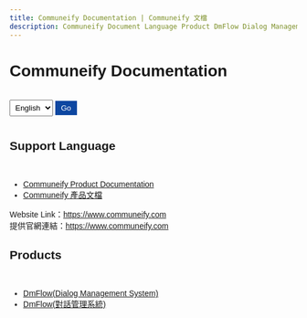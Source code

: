 ```yaml
---
title: Communeify Documentation | Communeify 文檔
description: Communeify Document Language Product DmFlow Dialog Management Flow Chatbot | Communeify 文檔 語系 產品 DmFlow 對話管理系統 機器人
---
```


<div>
  <h1 id="myHeader">Communeify Documentation</h1><br>

  <select id="languageSelect" onchange="handleLanguageChange(this.value)">
    <option value="en">English</option>
    <option value="tw">中文</option>
  </select>
  <button id="goButton" onclick="redirectToSelectedLanguage()">Go</button><br>

  <h2 id="support_lang">Support Language</h2><br>

  <ul>
    <li><a href="/en/index.html">Communeify Product Documentation</a></li>
    <li><a href="/tw/index.html">Communeify 產品文檔</a></li>
  </ul>
</div>

<div id="websiteLink">Website Link：<a href='https://www.communeify.com/lang/en_US'>https://www.communeify.com</a></div>
<div id="websiteLink_tw">提供官網連結：<a href='https://www.communeify.com'>https://www.communeify.com</a></div>
<div>
  <h2 id="products">Products</h2><br>
  <ul id="product_langs">
    <li><a id="dmflow_link" href="/en/products/dmflow/index.html">DmFlow(Dialog Management System)</a></li>
	<li id="dmflow_link_tw"><a href="/tw/products/dmflow/index.html">DmFlow(對話管理系統)</a></li>
  </ul>
</div>

<style>
  /* CSS */
  body {
    font-family: Arial, sans-serif;
  }

  #languageSelect {
    padding: 5px;
    margin-bottom: 10px;
  }

  #goButton {
    padding: 5px 10px;
    background-color: #0d47a1;
    color: #fff;
    border: none;
    cursor: pointer;
  }

  #support_lang ul {
    list-style: none;
    padding-left: 0;
  }

  #support_lang ul li {
    margin-bottom: 5px;
  }
</style>
<script>
  var websiteLinkTW = document.getElementById("websiteLink_tw");
  websiteLinkTW.style.display = "none";
  var listProductLangs = document.getElementById("product_langs").getElementsByTagName("li");
  for (var i = 0; i < listProductLangs.length; i++) {
    var currentItem = listProductLangs[i];
	if(currentItem.id === 'dmflow_link_tw') {
	  currentItem.style.display = "none";
	}
  }
  function redirectToSelectedLanguage() {
    var selectedLanguage = document.getElementById('languageSelect').value;
    if (selectedLanguage === 'en') {
      window.location.href = '/en/';
    } else if (selectedLanguage === 'tw') {
      window.location.href = '/tw/';
    }
  }
  function handleLanguageChange(selectedValue) {
    if (selectedValue === 'en') {
	    doTranslate('en-US', false);
    } else if (selectedValue === 'tw') {
	    doTranslate('zh-TW', false);
    }
  }
  var defaultLanguage = navigator.language;
  var supportedLanguages = navigator.languages;
  doTranslate(defaultLanguage, true);
  
  function doTranslate(language, init) {
    var websiteUrl = "https://www.communeify.com";
    var websiteLink = document.getElementById("websiteLink");
    var defaultUrl = websiteUrl + "/lang/en_US";
	var defaultSupportLang = 'Support Language';
	var defaultMyHeader = 'Communeify Documentation';
	var defaultGoButton = 'Go';
	var defaultProducts = 'Products';
	var defaultDmFlowLink = '/en/products/dmflow/index.html';
	var defualtDmFlowLinkContent = 'DmFlow(Dialog Management System)';
    websiteLink.innerHTML = "Website Link：<a href='" + defaultUrl + "'>" + websiteUrl + "</a>";
	document.getElementById('support_lang').innerHTML = defaultSupportLang;
    document.getElementById('myHeader').innerHTML = defaultMyHeader;
	document.getElementById("goButton").textContent = defaultGoButton;
	document.getElementById("products").innerHTML = defaultProducts;
	document.getElementById("dmflow_link").setAttribute("href", defaultDmFlowLink);
	document.getElementById("dmflow_link").textContent = defualtDmFlowLinkContent;
    if (language === 'en-US') {
	  if(init){
        document.getElementById('languageSelect').value = 'en';
	  }
    } else if (language === 'zh-CN' || language === 'zh-TW') {
	  if(init){
        document.getElementById('languageSelect').value = 'tw';
	  }
	  document.getElementById('support_lang').innerHTML = '語系';
      document.getElementById('myHeader').innerHTML = 'Communeify 文檔';
	  document.getElementById("goButton").textContent = "前往";
	  document.getElementById("products").innerHTML = "產品";
	  document.getElementById("dmflow_link").setAttribute("href", "/tw/products/dmflow/index.html");
	  document.getElementById("dmflow_link").textContent = 'DmFlow(對話管理系統)';
	  if(language === 'zh-TW') {
	      defaultUrl = websiteUrl + "/lang/zh_TW";
	  }else {
	      defaultUrl = websiteUrl + "/lang/zh_CN";
	  }
	  websiteLink.innerHTML = "提供官網連結：<a href='" + defaultUrl + "'>" + websiteUrl + "</a>";
    } else {
	  if(init){
        document.getElementById('languageSelect').value = 'en';
	  }
    }
  }
  
</script>